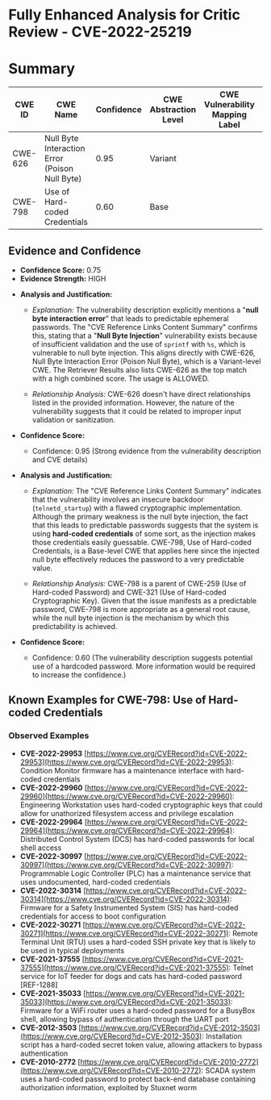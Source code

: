 # Fully Enhanced Analysis for Critic Review - CVE-2022-25219

# Summary
| CWE ID | CWE Name | Confidence | CWE Abstraction Level | CWE Vulnerability Mapping Label | CWE-Vulnerability Mapping Notes |
|---|---|---|---|---|---|
| CWE-626 | Null Byte Interaction Error (Poison Null Byte) | 0.95 | Variant |  | Allowed |
| CWE-798 | Use of Hard-coded Credentials | 0.60 | Base |  | Allowed |

## Evidence and Confidence

*   **Confidence Score:** 0.75
*   **Evidence Strength:** HIGH

- **Analysis and Justification:**  
  - *Explanation:* The vulnerability description explicitly mentions a "**null byte interaction error**" that leads to predictable ephemeral passwords. The "CVE Reference Links Content Summary" confirms this, stating that a "**Null Byte Injection**" vulnerability exists because of insufficient validation and the use of `sprintf` with `%s`, which is vulnerable to null byte injection. This aligns directly with CWE-626, Null Byte Interaction Error (Poison Null Byte), which is a Variant-level CWE. The Retriever Results also lists CWE-626 as the top match with a high combined score. The usage is ALLOWED.

  - *Relationship Analysis:* CWE-626 doesn't have direct relationships listed in the provided information. However, the nature of the vulnerability suggests that it could be related to improper input validation or sanitization.

- **Confidence Score:**  
  - Confidence: 0.95 (Strong evidence from the vulnerability description and CVE details)

- **Analysis and Justification:**  
  - *Explanation:* The "CVE Reference Links Content Summary" indicates that the vulnerability involves an insecure backdoor (`telnetd_startup`) with a flawed cryptographic implementation. Although the primary weakness is the null byte injection, the fact that this leads to predictable passwords suggests that the system is using **hard-coded credentials** of some sort, as the injection makes those credentials easily guessable. CWE-798, Use of Hard-coded Credentials, is a Base-level CWE that applies here since the injected null byte effectively reduces the password to a very predictable value.

  - *Relationship Analysis:* CWE-798 is a parent of CWE-259 (Use of Hard-coded Password) and CWE-321 (Use of Hard-coded Cryptographic Key). Given that the issue manifests as a predictable password, CWE-798 is more appropriate as a general root cause, while the null byte injection is the mechanism by which this predictability is achieved.

- **Confidence Score:**  
  - Confidence: 0.60 (The vulnerability description suggests potential use of a hardcoded password. More information would be required to increase the confidence.)



## Known Examples for CWE-798: Use of Hard-coded Credentials
### Observed Examples
- **CVE-2022-29953** [https://www.cve.org/CVERecord?id=CVE-2022-29953](https://www.cve.org/CVERecord?id=CVE-2022-29953): Condition Monitor firmware has a maintenance interface with hard-coded credentials
- **CVE-2022-29960** [https://www.cve.org/CVERecord?id=CVE-2022-29960](https://www.cve.org/CVERecord?id=CVE-2022-29960): Engineering Workstation uses hard-coded cryptographic keys that could allow for unathorized filesystem access and privilege escalation
- **CVE-2022-29964** [https://www.cve.org/CVERecord?id=CVE-2022-29964](https://www.cve.org/CVERecord?id=CVE-2022-29964): Distributed Control System (DCS) has hard-coded passwords for local shell access
- **CVE-2022-30997** [https://www.cve.org/CVERecord?id=CVE-2022-30997](https://www.cve.org/CVERecord?id=CVE-2022-30997): Programmable Logic Controller (PLC) has a maintenance service that uses undocumented, hard-coded credentials
- **CVE-2022-30314** [https://www.cve.org/CVERecord?id=CVE-2022-30314](https://www.cve.org/CVERecord?id=CVE-2022-30314): Firmware for a Safety Instrumented System (SIS) has hard-coded credentials for access to boot configuration
- **CVE-2022-30271** [https://www.cve.org/CVERecord?id=CVE-2022-30271](https://www.cve.org/CVERecord?id=CVE-2022-30271): Remote Terminal Unit (RTU) uses a hard-coded SSH private key that is likely to be used in typical deployments
- **CVE-2021-37555** [https://www.cve.org/CVERecord?id=CVE-2021-37555](https://www.cve.org/CVERecord?id=CVE-2021-37555): Telnet service for IoT feeder for dogs and cats has hard-coded password [REF-1288]
- **CVE-2021-35033** [https://www.cve.org/CVERecord?id=CVE-2021-35033](https://www.cve.org/CVERecord?id=CVE-2021-35033): Firmware for a WiFi router uses a hard-coded password for a BusyBox shell, allowing bypass of authentication through the UART port
- **CVE-2012-3503** [https://www.cve.org/CVERecord?id=CVE-2012-3503](https://www.cve.org/CVERecord?id=CVE-2012-3503): Installation script has a hard-coded secret token value, allowing attackers to bypass authentication
- **CVE-2010-2772** [https://www.cve.org/CVERecord?id=CVE-2010-2772](https://www.cve.org/CVERecord?id=CVE-2010-2772): SCADA system uses a hard-coded password to protect back-end database containing authorization information, exploited by Stuxnet worm
